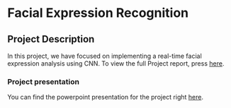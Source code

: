 # Facial Expression Recognition

## Project Description
In this project, we have focused on implementing a real-time facial expression analysis using CNN.
To view the full Project report, press [here](https://docs.google.com/document/d/1yGRXqVSPCQr_BS4ISvwWY8XSlQQYTKFW-W9-OeZV5hY/edit?usp=sharing).

### Project presentation
You can find the powerpoint presentation for the project right [here](https://drive.google.com/file/d/1hCqryd8Wc0mMTlb6HICoDDJrVZqZQokr/view?usp=sharing).
